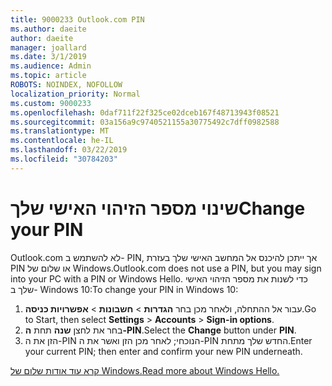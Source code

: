 ```yaml
---
title: 9000233 Outlook.com PIN
ms.author: daeite
author: daeite
manager: joallard
ms.date: 3/1/2019
ms.audience: Admin
ms.topic: article
ROBOTS: NOINDEX, NOFOLLOW
localization_priority: Normal
ms.custom: 9000233
ms.openlocfilehash: 0daf711f22f325ce02dceb167f48713943f08521
ms.sourcegitcommit: 03a156a9c9740521155a30775492c7dff0982588
ms.translationtype: MT
ms.contentlocale: he-IL
ms.lasthandoff: 03/22/2019
ms.locfileid: "30784203"
---
```

# <a name="change-your-pin"></a><span data-ttu-id="be2c5-102">שינוי מספר הזיהוי האישי שלך</span><span class="sxs-lookup"><span data-stu-id="be2c5-102">Change your PIN</span></span>

<span data-ttu-id="be2c5-103">Outlook.com לא להשתמש ב- PIN, אך ייתכן להיכנס אל המחשב האישי שלך בעזרת PIN או שלום של Windows.</span><span class="sxs-lookup"><span data-stu-id="be2c5-103">Outlook.com does not use a PIN, but you may sign into your PC with a PIN or Windows Hello.</span></span> <span data-ttu-id="be2c5-104">כדי לשנות את מספר הזיהוי האישי שלך ב- Windows 10:</span><span class="sxs-lookup"><span data-stu-id="be2c5-104">To change your PIN in Windows 10:</span></span>

1. <span data-ttu-id="be2c5-105">עבור אל ההתחלה, ולאחר מכן בחר **הגדרות** > **חשבונות** > **אפשרויות כניסה**.</span><span class="sxs-lookup"><span data-stu-id="be2c5-105">Go to Start, then select **Settings** > **Accounts** > **Sign-in options**.</span></span>
2. <span data-ttu-id="be2c5-106">בחר את לחצן **שנה** תחת **ה-PIN**.</span><span class="sxs-lookup"><span data-stu-id="be2c5-106">Select the **Change** button under **PIN**.</span></span>
3. <span data-ttu-id="be2c5-107">הזן את ה-PIN הנוכחי; לאחר מכן הזן ואשר את ה-PIN החדש שלך מתחת.</span><span class="sxs-lookup"><span data-stu-id="be2c5-107">Enter your current PIN; then enter and confirm your new PIN underneath.</span></span>

[<span data-ttu-id="be2c5-108">קרא עוד אודות שלום של Windows.</span><span class="sxs-lookup"><span data-stu-id="be2c5-108">Read more about Windows Hello.</span></span>](https://support.microsoft.com/help/17215/)